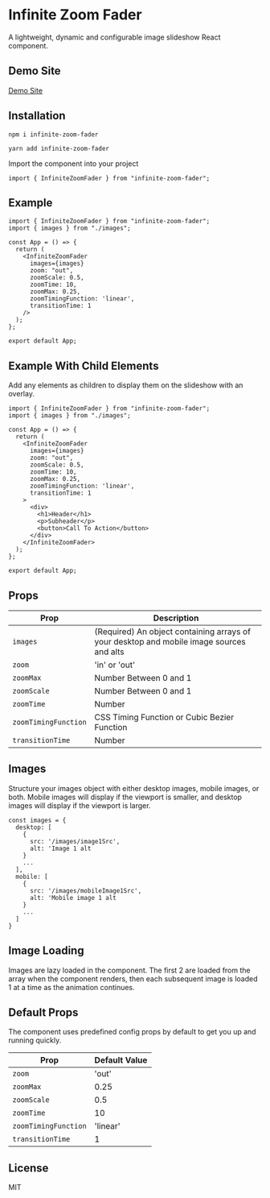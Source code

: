 # Infinite Zoom Fader

A lightweight, dynamic and configurable image slideshow React component.

## Demo Site

[Demo Site](https://scintillating-malasada-3227fb.netlify.app/)

## Installation

`npm i infinite-zoom-fader`

`yarn add infinite-zoom-fader`

Import the component into your project

`import { InfiniteZoomFader } from "infinite-zoom-fader";`

## Example

```
import { InfiniteZoomFader } from "infinite-zoom-fader";
import { images } from "./images";

const App = () => {
  return (
    <InfiniteZoomFader
      images={images}
      zoom: "out",
      zoomScale: 0.5,
      zoomTime: 10,
      zoomMax: 0.25,
      zoomTimingFunction: 'linear',
      transitionTime: 1
    />
  );
};

export default App;
```

## Example With Child Elements

Add any elements as children to display them on the slideshow with an overlay.

```
import { InfiniteZoomFader } from "infinite-zoom-fader";
import { images } from "./images";

const App = () => {
  return (
    <InfiniteZoomFader
      images={images}
      zoom: "out",
      zoomScale: 0.5,
      zoomTime: 10,
      zoomMax: 0.25,
      zoomTimingFunction: 'linear',
      transitionTime: 1
    >
      <div>
        <h1>Header</h1>
        <p>Subheader</p>
        <button>Call To Action</button>
      </div>
    </InfiniteZoomFader>
  );
};

export default App;
```

## Props

| Prop                 | Description                                                                              |
| -------------------- | ---------------------------------------------------------------------------------------- |
| `images`             | (Required) An object containing arrays of your desktop and mobile image sources and alts |
| `zoom`               | 'in' or 'out'                                                                            |
| `zoomMax`            | Number Between 0 and 1                                                                   |
| `zoomScale`          | Number Between 0 and 1                                                                   |
| `zoomTime`           | Number                                                                                   |
| `zoomTimingFunction` | CSS Timing Function or Cubic Bezier Function                                             |
| `transitionTime`     | Number                                                                                   |

## Images

Structure your images object with either desktop images, mobile images, or both. Mobile images will display if the viewport is smaller, and desktop images will display if the viewport is larger.

```
const images = {
  desktop: [
    {
      src: '/images/image1Src',
      alt: 'Image 1 alt
    }
    ...
  ],
  mobile: [
    {
      src: '/images/mobileImage1Src',
      alt: 'Mobile image 1 alt
    }
    ...
  ]
}
```

## Image Loading

Images are lazy loaded in the component. The first 2 are loaded from the array when the component renders, then each subsequent image is loaded 1 at a time as the animation continues.

## Default Props

The component uses predefined config props by default to get you up and running quickly.

| Prop                 | Default Value |
| -------------------- | ------------- |
| `zoom`               | 'out'         |
| `zoomMax`            | 0.25          |
| `zoomScale`          | 0.5           |
| `zoomTime`           | 10            |
| `zoomTimingFunction` | 'linear'      |
| `transitionTime`     | 1             |

## License

MIT
